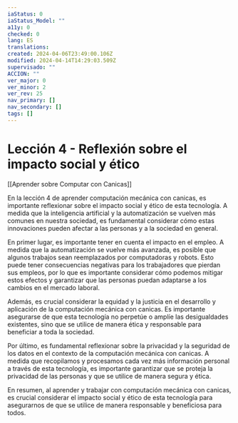 ```yaml
---
iaStatus: 0
iaStatus_Model: ""
a11y: 0
checked: 0
lang: ES
translations: 
created: 2024-04-06T23:49:00.106Z
modified: 2024-04-14T14:29:03.509Z
supervisado: ""
ACCION: ""
ver_major: 0
ver_minor: 2
ver_rev: 25
nav_primary: []
nav_secondary: []
tags: []
---
```

# Lección 4 - Reflexión sobre el impacto social y ético

[[Aprender sobre Computar con Canicas]]

En la lección 4 de aprender computación mecánica con canicas, es importante reflexionar sobre el impacto social y ético de esta tecnología. A medida que la inteligencia artificial y la automatización se vuelven más comunes en nuestra sociedad, es fundamental considerar cómo estas innovaciones pueden afectar a las personas y a la sociedad en general.

En primer lugar, es importante tener en cuenta el impacto en el empleo. A medida que la automatización se vuelve más avanzada, es posible que algunos trabajos sean reemplazados por computadoras y robots. Esto puede tener consecuencias negativas para los trabajadores que pierdan sus empleos, por lo que es importante considerar cómo podemos mitigar estos efectos y garantizar que las personas puedan adaptarse a los cambios en el mercado laboral.

Además, es crucial considerar la equidad y la justicia en el desarrollo y aplicación de la computación mecánica con canicas. Es importante asegurarse de que esta tecnología no perpetúe o amplíe las desigualdades existentes, sino que se utilice de manera ética y responsable para beneficiar a toda la sociedad.

Por último, es fundamental reflexionar sobre la privacidad y la seguridad de los datos en el contexto de la computación mecánica con canicas. A medida que recopilamos y procesamos cada vez más información personal a través de esta tecnología, es importante garantizar que se proteja la privacidad de las personas y que se utilice de manera segura y ética.

En resumen, al aprender y trabajar con computación mecánica con canicas, es crucial considerar el impacto social y ético de esta tecnología para asegurarnos de que se utilice de manera responsable y beneficiosa para todos.
